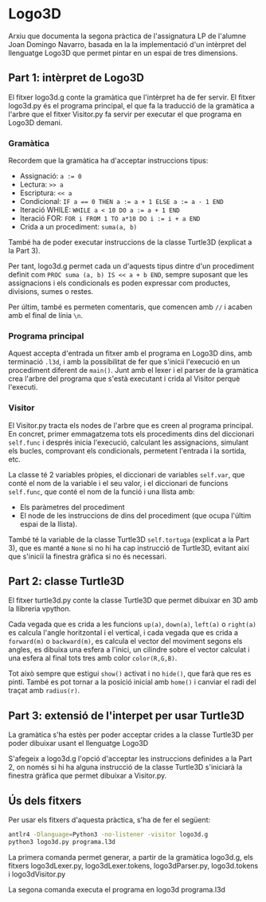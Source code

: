 # Logo3D

Arxiu que documenta la segona pràctica de l'assignatura LP de l'alumne Joan Domingo Navarro, basada en la la implementació d'un intèrpret del llenguatge
Logo3D que permet pintar en un espai de tres dimensions.

## Part 1: intèrpret de Logo3D

El fitxer logo3d.g conte la gramàtica que l'intèrpret ha de fer servir. El fitxer logo3d.py 
és el programa principal, el que fa la traducció de la gramàtica a l'arbre que el fitxer Visitor.py 
fa servir per executar el que programa en Logo3D demani.

### Gramàtica

Recordem que la gramàtica ha d'acceptar instruccions tipus:
* Assignació: `a := 0`
* Lectura: `>> a`
* Escriptura: `<< a`
* Condicional: `IF a == 0 THEN a := a + 1 ELSE a := a - 1 END`
* Iteració WHILE: `WHILE a < 10 DO a := a + 1 END`
* Iteració FOR: `FOR i FROM 1 TO a*10 DO i := i + a END`
* Crida a un procediment: `suma(a, b)`

També ha de poder executar instruccions de la classe Turtle3D (explicat a la Part 3).

Per tant, logo3d.g permet cada un d'aquests tipus dintre d'un procediment definit com `PROC suma (a, b) IS << a + b END`, sempre suposant que les assignacions i els condicionals es poden expressar com productes, divisions, sumes o restes.

Per últim, també es permeten comentaris, que comencen amb `//` i acaben amb el final de línia `\n`.

### Programa principal

Aquest accepta d'entrada un fitxer amb el programa en Logo3D dins, amb terminació `.l3d`, 
i amb la possibilitat de fer que s'inicii l'execució en un procediment diferent de `main()`.
Junt amb el lexer i el parser de la gramàtica crea l'arbre del programa que s'està executant i crida al Visitor perquè l'executi.

### Visitor

El Visitor.py tracta els nodes de l'arbre que es creen al programa principal. En concret, primer emmagatzema tots els procediments dins del diccionari `self.func` i després inicia
l'execució, calculant les assignacions, simulant els bucles, comprovant els condicionals, permetent l'entrada i la sortida, etc.

La classe té 2 variables pròpies, el diccionari de variables `self.var`, que conté el nom de la variable i el seu valor, i el diccionari de funcions `self.func`, que conté el 
nom de la funció i una llista amb:
* Els paràmetres del procediment
* El node de les instruccions de dins del procediment (que ocupa l'últim espai de la llista).

També té la variable de la classe Turtle3D `self.tortuga` (explicat a la Part 3), que es manté a `None` si no hi ha cap instrucció de Turtle3D, evitant
així que s'iniciï la finestra gràfica si no és necessari.

## Part 2: classe Turtle3D

El fitxer turtle3d.py conte la classe Turtle3D que permet dibuixar en 3D amb la llibreria vpython.

Cada vegada que es crida a les funcions `up(a)`, `down(a)`, `left(a)` o `right(a)` es calcula l'angle horitzontal i el vertical, 
i cada vegada que es crida a `forward(m)` o `backward(m)`, es calcula el vector del moviment
segons els angles, es dibuixa una esfera a l'inici, un cilindre sobre el vector calculat i una esfera al final tots tres amb color `color(R,G,B)`. 

Tot això sempre que estigui `show()` activat i no `hide()`, que farà que res es pinti. També es pot tornar a la posició inicial amb `home()` 
i canviar el radi del traçat amb `radius(r)`.

## Part 3: extensió de l'interpet per usar Turtle3D

La gramàtica s'ha estès per poder acceptar crides a la classe Turtle3D per poder dibuixar 
usant el llenguatge Logo3D

S'afegeix a logo3d.g l'opció d'acceptar les instruccions definides a la Part 2, on només si hi ha alguna instrucció de la classe Turtle3D
s'iniciarà la finestra gràfica que permet dibuixar a Visitor.py.

## Ús dels fitxers

Per usar els fitxers d'aquesta pràctica, s'ha de fer el següent:

```bash
antlr4 -Dlanguage=Python3 -no-listener -visitor logo3d.g
python3 logo3d.py programa.l3d
```
La primera comanda permet generar, a partir de la gramàtica logo3d.g, els fitxers 
logo3dLexer.py, logo3dLexer.tokens, logo3dParser.py, logo3d.tokens i logo3dVisitor.py

La segona comanda executa el programa en logo3d programa.l3d

